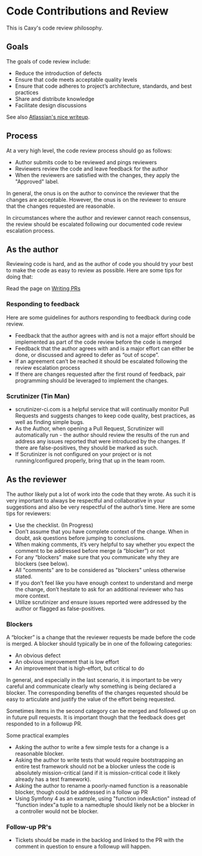 # Code Contributions and Review

This is Caxy's code review philosophy.

## Goals

The goals of code review include:

- Reduce the introduction of defects
- Ensure that code meets acceptable quality levels
- Ensure that code adheres to project’s architecture, standards, and best practices
- Share and distribute knowledge
- Facilitate design discussions

See also [Atlassian's nice writeup](https://www.atlassian.com/agile/code-reviews/).

## Process

At a very high level, the code review process should go as follows:

- Author submits code to be reviewed and pings reviewers
- Reviewers review the code and leave feedback for the author
- When the reviewers are satisfied with the changes, they apply the "Approved" label.

In general, the onus is on the author to convince the reviewer that the changes are acceptable. However, the onus is on the reviewer to ensure that the changes requested are reasonable. 

In circumstances where the author and reviewer cannot reach consensus, the review should be escalated following our documented code review escalation process.

## As the author

Reviewing code is hard, and as the author of code you should try your best to make the code as easy to review as possible. Here are some tips for doing that:

Read the page on [Writing PRs](https://github.com/dimagi/code-review/blob/es/writing-prs/Writing_PRs.md)

### Responding to feedback

Here are some guidelines for authors responding to feedback during code review.

- Feedback that the author agrees with and is not a major effort should be implemented as part of the code review before the code is merged
- Feedback that the author agrees with and is a major effort can either be done, or discussed and agreed to defer as “out of scope”.
- If an agreement can’t be reached it should be escalated following the review escalation process
- If there are changes requested after the first round of feedback, pair programming should be leveraged to implement the changes.

### Scrutinizer (Tin Man)

- scrutinizer-ci.com is a helpful service that will continually monitor Pull Requests and suggests changes to keep code quality, best practices, as well as finding simple bugs.
- As the Author, when opening a Pull Request, Scrutinizer will automatically run - the author should review the results of the run and address any issues reported that were introduced by the changes. If there are false-positives, they should be marked as such.
- If Scrutinizer is not configured on your project or is not running/configured properly, bring that up in the team room.

## As the reviewer

The author likely put a lot of work into the code that they wrote. As such it is very important to always be respectful and collaborative in your suggestions and also be very respectful of the author’s time. Here are some tips for reviewers:

- Use the checklist. (In Progress)
- Don’t assume that you have complete context of the change. When in doubt, ask questions before jumping to conclusions.
- When making comments, it’s very helpful to say whether you expect the comment to be addressed before merge (a “blocker”) or not
- For any “blockers” make sure that you communicate why they are blockers (see below).
- All "comments" are to be considered as "blockers" unless otherwise stated.
- If you don’t feel like you have enough context to understand and merge the change, don’t hesitate to ask for an additional reviewer who has more context.
- Utilize scrutinizer and ensure issues reported were addressed by the author or flagged as false-positives.

### Blockers

A “blocker” is a change that the reviewer requests be made before the code is merged. A blocker should typically be in one of the following categories:

- An obvious defect
- An obvious improvement that is low effort
- An improvement that is high-effort, but critical to do

In general, and especially in the last scenario, it is important to be very careful and communicate clearly why something is being declared a blocker. The corresponding benefits of the changes requested should be easy to articulate and justify the value of the effort being requested.

Sometimes items in the second category can be merged and followed up on in future pull requests. It is important though that the feedback does get responded to in a followup PR.

Some practical examples

- Asking the author to write a few simple tests for a change is a reasonable blocker. 
- Asking the author to write tests that would require bootstrapping an entire test framework should not be a blocker unless the code is absolutely mission-critical (and if it is mission-critical code it likely already has a test framework).
- Asking the author to rename a poorly-named function is a reasonable blocker, though could be addressed in a follow up PR
- Using Symfony 4 as an example, using "function indexAction" instead of "function index"a tuple to a namedtuple should likely not be a blocker in a controller would not be blocker.


### Follow-up PR's
- Tickets should be made in the backlog and linked to the PR with the comment in question to ensure a followup will happen.
